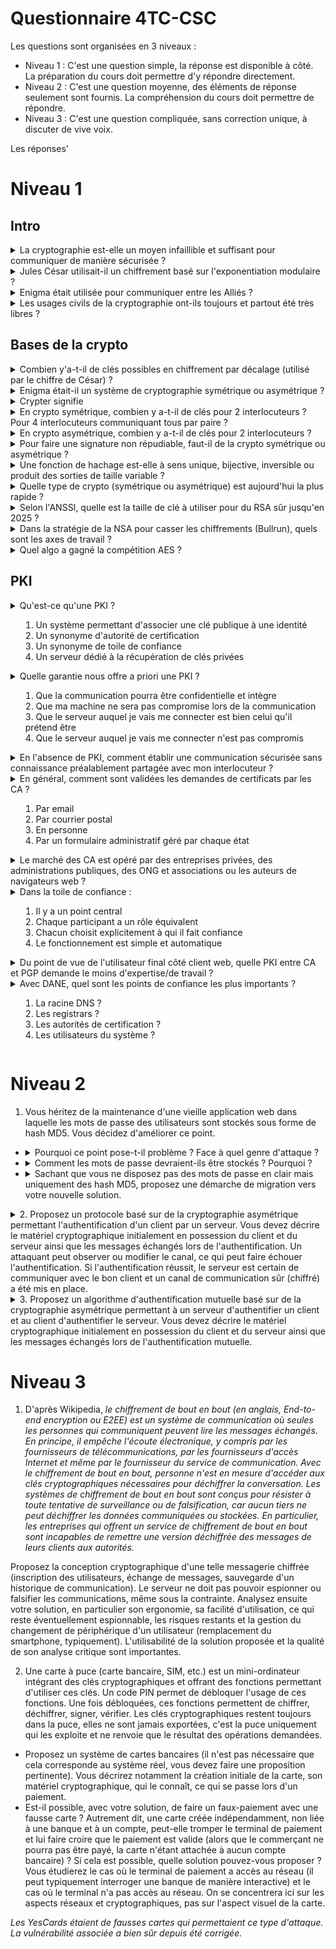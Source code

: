 Questionnaire 4TC-CSC
=====================

Les questions sont organisées en 3 niveaux :

* Niveau 1 : C'est une question simple, la réponse est disponible à côté. La préparation du cours doit permettre d'y répondre directement.
* Niveau 2 : C'est une question moyenne, des éléments de réponse seulement sont fournis. La compréhension du cours doit permettre de répondre.
* Niveau 3 : C'est une question compliquée, sans correction unique, à discuter de vive voix.

Les réponses'

Niveau 1
========

Intro
-----

<details> 
<summary>La cryptographie est-elle un moyen infaillible et suffisant pour communiquer de manière sécurisée ?</summary>
Non
</details>

<details> 
  <summary>Jules César utilisait-il un chiffrement basé sur l'exponentiation modulaire ? </summary>
   Non
</details>

<details> 
<summary>Enigma était utilisée pour communiquer entre les Alliés ?</summary>
Non
</details>

<details> 
<summary>Les usages civils de la cryptographie ont-ils toujours et partout été très libres ?</summary>
Pas partout, pas toujours
</details>






Bases de la crypto
------------------

<details>
<summary>Combien y'a-t-il de clés possibles en chiffrement par décalage (utilisé par le chiffre de César) ?</summary>
26
</details>

<details>
<summary>Enigma était-il un système de cryptographie symétrique ou asymétrique ?</summary>
Symétrique
</details>

<details>
<summary>Crypter signifie</summary>
Rien, le terme n'existe pas
</details>

<details>
<summary>En crypto symétrique, combien y a-t-il de clés pour 2 interlocuteurs ? Pour 4 interlocuteurs communiquant tous par paire ? </summary>
Une unique clé connue des 2 interlocuteurs - 8 clés
</details>

<details>
<summary>En crypto asymétrique, combien y a-t-il de clés pour 2 interlocuteurs ? </summary>
Une paire de clés par interlocuteur (4 clés pour 2 interlocuteurs)
</details>

<details>
<summary>Pour faire une signature non répudiable, faut-il de la crypto symétrique ou asymétrique ?</summary>
asymétrique
</details>

<details>
<summary>Une fonction de hachage est-elle à sens unique, bijective, inversible ou produit des sorties de taille variable ?</summary>
à sens unique
</details>

<details>
<summary>Quelle type de crypto (symétrique ou asymétrique) est aujourd'hui la plus rapide ?</summary>
symétrique
</details>

<details>
<summary>Selon l'ANSSI, quelle est la taille de clé à utiliser pour du RSA sûr jusqu'en 2025 ?</summary>
2048 bits
</details>

<details>
<summary>Dans la stratégie de la NSA pour casser les chiffrements (Bullrun), quels sont les axes de travail ?</summary>
Wikipedia :
<ol>
<li> des mesures pour s'assurer le contrôle sur l'établissement de normes américaines et internationales de chiffrement (NIST, normes ISO),</li>
<li> la collaboration avec des entreprises technologiques pour intégrer — dès la conception — des portes dérobées dans leurs solutions de chiffrement (logiciels ou puces électroniques),</li>
<li> la collaboration avec des fournisseurs de services Internet pour récupérer des certificats de chiffrement,</li>
<li> l'investissement dans des ordinateurs à hautes performances,</li>
<li> voire des cyberattaques ou l'espionnage des sociétés pour leur voler leurs clés numériques.</li>
</ol>
</details>

<details>
<summary>Quel algo a gagné la compétition AES ?</summary>
Rijndael
</details>



PKI
---

<details>
<summary>Qu'est-ce qu'une PKI ?
<ol>
	<li> Un système permettant d'associer une clé publique à une identité</li>
	<li> Un synonyme d'autorité de certification</li>
	<li> Un synonyme de toile de confiance</li>
	<li> Un serveur dédié à la récupération de clés privées</li>
</ol></summary>
Un système permettant d'associer une clé publique à une identité
</details>

<details>
<summary>Quelle garantie nous offre a priori une PKI ?
<ol>
	<li> Que la communication pourra être confidentielle et intègre</li>
	<li> Que ma machine ne sera pas compromise lors de la communication</li>
	<li> Que le serveur auquel je vais me connecter est bien celui qu'il prétend être</li>
	<li> Que le serveur auquel je vais me connecter n'est pas compromis</li>
</ol></summary>
1 et 3
</details>

<details>
<summary>En l'absence de PKI, comment établir une communication sécurisée sans connaissance préalablement partagée avec mon interlocuteur ?</summary>
Je ne peux pas
</details>




<details>
<summary>En général, comment sont validées les demandes de certificats par les CA ?
<ol>
	<li> Par email</li>
	<li> Par courrier postal</li>
	<li> En personne</li>
	<li> Par un formulaire administratif géré par chaque état</li>
</ol>
</summary>
Par email
</details>

<details>
<summary>Le marché des CA est opéré par des entreprises privées, des administrations publiques, des ONG et associations ou les auteurs de navigateurs web ?</summary>

Des entreprises privées
</details>

<details>
<summary>Dans la toile de confiance :
<ol>
	<li> Il y a un point central</li>
	<li> Chaque participant a un rôle équivalent</li>
	<li> Chacun choisit explicitement à qui il fait confiance</li>
	<li> Le fonctionnement est simple et automatique</li>
</ol>
</summary>
2 et 3
</details>

<details>
<summary>Du point de vue de l'utilisateur final côté client web, quelle PKI entre CA et PGP demande le moins d'expertise/de travail ?</summary>
CA
</details>

<details>
<summary>Avec DANE, quel sont les points de confiance les plus importants ?
<ol>
	<li> La racine DNS ?</li>
	<li> Les registrars ?</li>
	<li> Les autorités de certification ?</li>
	<li> Les utilisateurs du système ?</li>
</ol>
</summary>
La racine DNS et les registrars
</details>


Niveau 2
========


1. Vous héritez de la maintenance d'une vieille application web dans laquelle les mots de passe des utilisateurs sont stockés sous forme de hash MD5. Vous décidez d'améliorer ce point.
* <details><summary>Pourquoi ce point pose-t-il problème ? Face à quel genre d'attaque ?</summary>hash faible, attaques par énumération/dictionnaire si vol de la base</details>
* <details><summary>Comment les mots de passe devraient-ils être stockés ? Pourquoi ?</summary>PBKDF2, hash salé couteux</details>
* <details><summary>Sachant que vous ne disposez pas des mots de passe en clair mais uniquement des hash MD5, proposez une démarche de migration vers votre nouvelle solution.</summary>renouvellement lors de la connexion des usagers</details>


<details>
<summary>2. Proposez un protocole basé sur de la cryptographie asymétrique permettant l'authentification d'un client par un serveur. Vous devez décrire  le matériel cryptographique initialement en possession du client et du serveur ainsi que les messages échangés lors de l'authentification. Un attaquant peut observer ou modifier le canal, ce qui peut faire échouer l'authentification. Si l'authentification réussit, le serveur est certain de communiquer avec le bon client et un canal de communication sûr (chiffré) a été mis en place.</summary>
Le serveur doit authentifier le client : le client a une paire de clés publique/privée, soit le client a un certificat signé par une CA reconnue par le serveur, soit le serveur connaît la clé publique du client. Le serveur doit challenger le client pour vérifier qu'il possède la clé privée associée. Une clé de session peut-être envoyée par le serveur ou un Diffie-Hellman authentifié.
</details>

<details>
<summary>3. Proposez un algorithme d'authentification mutuelle basé sur de la cryptographie asymétrique permettant à un serveur d'authentifier un client et au client d'authentifier le serveur. Vous devez décrire  le matériel cryptographique initialement en possession du client et du serveur ainsi que les messages échangés lors de l'authentification mutuelle.</summary>
L'authentification est mutuelle, le client a une paire de clés asymétriques et le serveur également. Soit il y a une CA, chaque participant reconnaît la CA et a un certificat signé par cette CA, soit chaque participant connaît au départ la clé publique de l'autre. Chacun doit challenger que l'autre possède bien la clé privée associée.
</details>

Niveau 3
========

1. D'après Wikipedia, _le chiffrement de bout en bout (en anglais, End-to-end encryption ou E2EE) est un système de communication où seules les personnes qui communiquent peuvent lire les messages échangés. En principe, il empêche l'écoute électronique, y compris par les fournisseurs de télécommunications, par les fournisseurs d'accès Internet et même par le fournisseur du service de communication. Avec le chiffrement de bout en bout, personne n'est en mesure d'accéder aux clés cryptographiques nécessaires pour déchiffrer la conversation. Les systèmes de chiffrement de bout en bout sont conçus pour résister à toute tentative de surveillance ou de falsification, car aucun tiers ne peut déchiffrer les données communiquées ou stockées. En particulier, les entreprises qui offrent un service de chiffrement de bout en bout sont incapables de remettre une version déchiffrée des messages de leurs clients aux autorités._

Proposez la conception cryptographique d'une telle messagerie chiffrée (inscription des utilisateurs, échange de messages, sauvegarde d'un historique de communication). Le serveur ne doit pas pouvoir espionner ou falsifier les communications, même sous la contrainte. Analysez ensuite votre solution, en particulier son ergonomie, sa facilité d'utilisation, ce qui reste éventuellement espionnable, les risques restants et la gestion du changement de périphérique d'un utilisateur (remplacement du smartphone, typiquement). L'utilisabilité de la solution proposée et la qualité de son analyse critique sont importantes.

2. Une carte à puce (carte bancaire, SIM, etc.) est un mini-ordinateur intégrant des clés cryptographiques et offrant des fonctions permettant d'utiliser ces clés. Un code PIN permet de débloquer l'usage de ces fonctions. Une fois débloquées, ces fonctions permettent de chiffrer, déchiffrer, signer, vérifier. Les clés cryptographiques restent toujours dans la puce, elles ne sont jamais exportées, c'est la puce uniquement qui les exploite et ne renvoie que le résultat des opérations demandées.

* Proposez un système de cartes bancaires (il n'est pas nécessaire que cela corresponde au système réel, vous devez faire une proposition pertinente). Vous décrirez notamment la création initiale de la carte, son matériel cryptographique, qui le connaît, ce qui se passe lors d'un paiement.
* Est-il possible, avec votre solution, de faire un faux-paiement avec une fausse carte ? Autrement dit, une carte créée indépendamment, non liée à une banque et à un compte, peut-elle tromper le terminal de paiement et lui faire croire que le paiement est valide (alors que le commerçant ne pourra pas être payé, la carte n'étant attachée à aucun compte bancaire) ? Si cela est possible, quelle solution pouvez-vous proposer ? Vous étudierez le cas où le terminal de paiement a accès au réseau (il peut typiquement interroger une banque de manière interactive) et le cas où le terminal n'a pas accès au réseau. On se concentrera ici sur les aspects réseaux et cryptographiques, pas sur l'aspect visuel de la carte.

_Les YesCards étaient de fausses cartes qui permettaient ce type d'attaque. La vulnérabilité associée a bien sûr depuis été corrigée._
